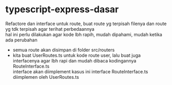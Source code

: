 # typescript-express-dasar
Refactore dan interface untuk route, buat route yg terpisah filenya dan route yg tdk terpisah agar terihat perbedaannya<br>
hal ini perlu dilakukan agar kode lbh rapih, mudah dipahami, mudah ketika ada perubahan
<ul>
    <li>semua route akan disimpan di folder src/routers</li>
    <li>kita buat UserRoutes.ts untuk kode route user, lalu buat juga interfacenya agar lbh rapi dan mudah dibaca kodingannya RouteInterface.ts <br> interface akan diimplement kasus ini interface RouteInterface.ts diimplemen oleh UserRoutes.ts</li>
</ul>